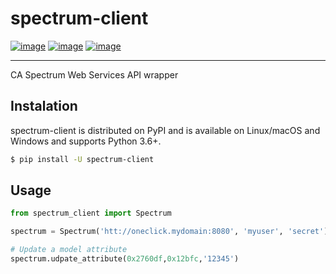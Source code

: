 # spectrum-client

[![image](https://img.shields.io/pypi/v/spectrum-client.svg?style=flat-square)](https://pypi.org/project/spectrum-client)
[![image](https://img.shields.io/pypi/pyversions/spectrum-client.svg?style=flat-square)](https://pypi.org/project/spectrum-client)
[![image](https://img.shields.io/pypi/l/spectrum-client.svg?style=flat-square)](https://pypi.org/project/spectrum-client)

---

CA Spectrum Web Services API wrapper

## Instalation
spectrum-client is distributed on PyPI and is available on Linux/macOS and Windows and supports Python 3.6+.

``` bash
$ pip install -U spectrum-client
```

## Usage

``` python
from spectrum_client import Spectrum

spectrum = Spectrum('htt://oneclick.mydomain:8080', 'myuser', 'secret')

# Update a model attribute
spectrum.udpate_attribute(0x2760df,0x12bfc,'12345')
```